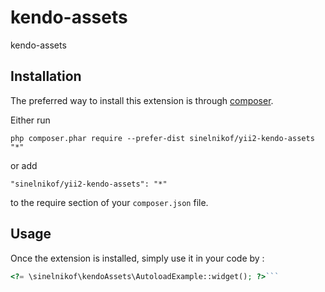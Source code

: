 kendo-assets
============
kendo-assets

Installation
------------

The preferred way to install this extension is through [composer](http://getcomposer.org/download/).

Either run

```
php composer.phar require --prefer-dist sinelnikof/yii2-kendo-assets "*"
```

or add

```
"sinelnikof/yii2-kendo-assets": "*"
```

to the require section of your `composer.json` file.


Usage
-----

Once the extension is installed, simply use it in your code by  :

```php
<?= \sinelnikof\kendoAssets\AutoloadExample::widget(); ?>```